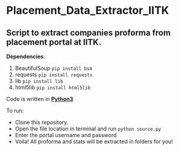 # Placement_Data_Extractor_IITK
## Script to extract companies proforma from placement portal at IITK.


**Dependencies**:
1. BeautifulSoup  `pip install bs4`
2. requests       `pip install requests`
3. lib            `pip install lib`
4. html5lib       `pip install html5lib`

Code is written in [**Python3**](https://www.python.org/)

To run:
- Clone this repository.
- Open the file location in terminal and run `python source.py`
- Enter the portal username and password
- Voila! All proforma and stats will be extracted in folders for you!
